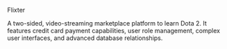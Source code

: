 Flixter

A two-sided, video-streaming marketplace platform to learn Dota 2. It features credit card payment capabilities, user role management, complex user interfaces, and advanced database relationships. 
